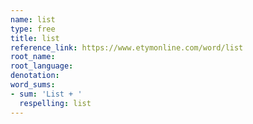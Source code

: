 ```yaml
---
name: list
type: free
title: list
reference_link: https://www.etymonline.com/word/list
root_name: 
root_language: 
denotation: 
word_sums:
- sum: 'List + '
  respelling: list
---
```

